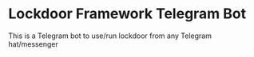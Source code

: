 # Lockdoor Framework Telegram Bot

This is a Telegram bot to use/run lockdoor from any Telegram hat/messenger 


